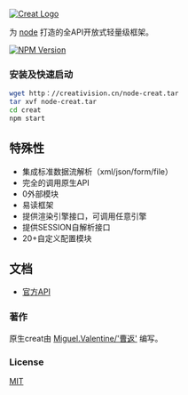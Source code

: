 [![Creat Logo](http://creativision.cn/images/logo.png)](http://creativision.cn/)

  为 [node](http://nodejs.org) 打造的全API开放式轻量级框架。
  
  [![NPM Version][npm-image]][npm-url]

### 安装及快速启动

```bash
wget http：//creativision.cn/node-creat.tar
tar xvf node-creat.tar
cd creat
npm start
```

## 特殊性

  * 集成标准数据流解析（xml/json/form/file）
  * 完全的调用原生API
  * 0外部模块
  * 易读框架
  * 提供渲染引擎接口，可调用任意引擎
  * 提供SESSION自解析接口
  * 20+自定义配置模块

## 文档

  * [官方API](http://creativision.cn/creat/api)

### 著作

原生creat由 [Miguel.Valentine/'曹返'](https://github.com/MiguelValentine) 编写。

### License

  [MIT](LICENSE)
  
[npm-image]: http://img.shields.io/badge/npm-v0.1.0-blue.svg
[npm-url]: #